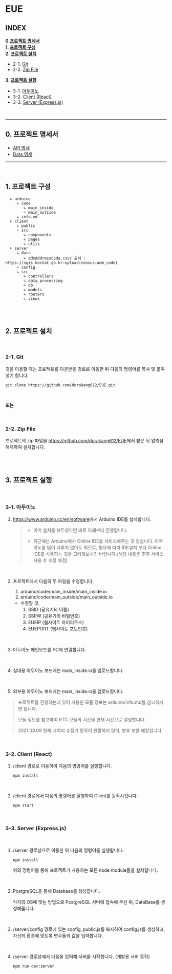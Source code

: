 # EUE

## INDEX

**0.[프로젝트 명세서](https://github.com/dorakang612/EUE#0-프로젝트-명세서)**</br>
**1. [프로젝트 구성](https://github.com/dorakang612/EUE#1-프로젝트-구성)</br>**
**2. [프로젝트 설치](https://github.com/dorakang612/EUE#2-프로젝트-설치)**

- 2-1. [Git](https://github.com/dorakang612/EUE#2-1-git)
- 2-2. [Zip File](https://github.com/dorakang612/EUE#2-2-zip-File)

**3. [프로젝트 실행](https://github.com/dorakang612/EUE#3-프로젝트-실행)**

- 3-1. [아두이노](https://github.com/dorakang612/EUE#3-1-아두이노)
- 3-2. [Client (React)](https://github.com/dorakang612/EUE#3-2-client-react)
- 3-3. [Server (Express.js)](https://github.com/dorakang612/EUE#3-3-server-expressjs)

<br>

---

## 0. 프로젝트 명세서

- [API 명세](https://github.com/dorakang612/EUE/blob/master/server/API%EB%AA%85%EC%84%B8%EC%84%9C.md)
- [Data 명세](https://github.com/dorakang612/EUE/blob/master/server/Data%EB%AA%85%EC%84%B8%EC%84%9C.md)

---

<br>

## 1. 프로젝트 구성

      ∟ arduino
         ∟ code
            ∟ main_inside
            ∟ main_outside
         ∟ info.md
      ∟ client
         ∟ public
         ∟ src
            ∟ components
            ∟ pages
            ∟ utils
      ∟ server
         ∟ data
            ∟ admAddressCode.csv( 출처 : https://sgis.kostat.go.kr›upload›census›adm_code)
         ∟ config
         ∟ src
            ∟ controllers
            ∟ data_processing
            ∟ db
            ∟ models
            ∟ routers
            ∟ views

<br>
<br>

## 2. 프로젝트 설치

<br>

### 2-1. Git

깃을 이용할 때는 프로젝트를 다운받을 경로로 이동한 뒤 다음의 명령어를 복사 및 붙여넣기 합니다.

```console
git clone https://github.com/dorakang612/EUE.git
```

<br>

**또는**

<br>

### 2-2. Zip File

프로젝트의 zip 파일을 <https://github.com/dorakang612/EUE>에서 받은 뒤 압축을 해제하여 설치합니다.

<br>
<br>

## 3. 프로젝트 실행

<br>

### 3-1. 아두이노

1. <https://www.arduino.cc/en/software>에서 Arduino IDE를 설치합니다.

   > - 이미 설치를 해두셨다면 바로 아래부터 진행합니다.
   >
   > - 최근에는 Arduino에서 Online IDE를 서비스해주는 것 같습니다. 아두이노를 많이 다루지 않아도 되므로, 필요에 따라 IDE설치 보다 Online IDE를 사용하는 것을 고려해보시기 바랍니다.(해당 내용은 추후 서비스 사용 후 수정 예정)

<br>

2. 프로젝트에서 다음의 두 파일을 수정합니다.

   1. arduino/code/main_inside/main_inside.io
   2. arduino/code/main_outside/main_outside.io

   - 수정할 것.
     1. SSID (공유기의 이름)
     2. SSPW (공유기의 비밀번호)
     3. EUEIP (웹사이트 아이피주소)
     4. EUEPORT (웹사이트 포트번호)

<br>

3. 아두이노 메인보드를 PC에 연결합니다.

<br>

4. 실내용 아두이노 보드에는 main_inside.io를 업로드합니다.

<br>

5. 외부용 아두이노 보드에는 main_inside.io를 업로드합니다.

> 프로젝트를 진행하는데 있어 사용한 모듈 정보는 arduino/info.md를 참고하시면 됩니다.
>
> 모듈 정보를 참고하여 RTC 모듈의 시간을 현재 시간으로 설정합니다.

> 2021.08.09 현재 데이터 수집기 동작이 원활하지 않아, 향후 보완 예정입니다.

<br>

### 3-2. Client (React)

1. /client 경로로 이동하여 다음의 명령어를 실행합니다.

   ```console
   npm install
   ```

<br>

2. /client 경로에서 다음의 명령어를 실행하여 Client를 동작시킵니다.

   ```console
   npm start
   ```

<br>

### 3-3. Server (Express.js)

<br>

1. /server 경로상으로 이동한 뒤 다음의 명령어를 실행합니다.

   ```console
   npm install
   ```

   위의 명령어를 통해 프로젝트가 사용하는 모든 node module들을 설치합니다.

<br>

2. PostgreSQL을 통해 Database를 생성합니다.

   각자의 OS에 맞는 방법으로 PostgreSQL 서버에 접속해 주신 뒤, DataBase를 생성해줍니다.

<br>

3. /server/config 경로에 있는 config_public.js를 복사하여 config.js를 생성하고, 자신의 환경에 맞도록 변수들의 값을 입력합니다.

<br>

4. /server 경로상에서 다음을 입력해 서버를 시작합니다. (개발용 서버 동작)

   ```console
   npm run dev:server
   ```
